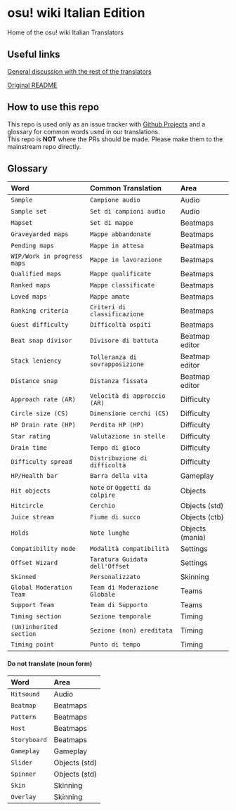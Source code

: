 # osu! wiki Italian Edition
Home of the osu! wiki Italian Translators

## Useful links
[General discussion with the rest of the translators](https://discord.gg/VbkwSZzqSy)

[Original README](https://github.com/ppy/osu-wiki#osu-wiki)

## How to use this repo
This repo is used only as an issue tracker with [Github Projects](https://github.com/orgs/osu-italy/projects/3) and a glossary for common words used in our translations.  
This repo is **NOT** where the PRs should be made. Please make them to the mainstream repo directly.

## Glossary
| Word | Common Translation | Area |
| :-- | :-- | :-- |
| `Sample` | `Campione audio` | Audio |
| `Sample set` | `Set di campioni audio` | Audio |
| `Mapset` | `Set di mappe` |  Beatmaps |
| `Graveyarded maps` | `Mappe abbandonate` |  Beatmaps |
| `Pending maps` | `Mappe in attesa` |  Beatmaps |
| `WIP/Work in progress maps` | `Mappe in lavorazione` |  Beatmaps |
| `Qualified maps` | `Mappe qualificate` |  Beatmaps |
| `Ranked maps` | `Mappe classificate` |  Beatmaps |
| `Loved maps` | `Mappe amate` |  Beatmaps |
| `Ranking criteria` | `Criteri di classificazione` |  Beatmaps |
| `Guest difficulty` | `Difficoltà ospiti` | Beatmaps |
| `Beat snap divisor` | `Divisore di battuta` | Beatmap editor |
| `Stack leniency` | `Tolleranza di sovrapposizione` | Beatmap editor |
| `Distance snap` | `Distanza fissata` | Beatmap editor |
| `Approach rate (AR)` | `Velocità di approccio (AR)` | Difficulty |
| `Circle size (CS)` | `Dimensione cerchi (CS)` |  Difficulty |
| `HP Drain rate (HP)` | `Perdita HP (HP)` |  Difficulty |
| `Star rating` | `Valutazione in stelle` | Difficulty |
| `Drain time` | `Tempo di gioco` |  Difficulty |
| `Difficulty spread` | `Distribuzione di difficoltà` | Difficulty |
| `HP/Health bar` | `Barra della vita` | Gameplay |
| `Hit objects` | `Note` or `Oggetti da colpire` | Objects |
| `Hitcircle` | `Cerchio` | Objects (std) |
| `Juice stream` | `Fiume di succo` | Objects (ctb) |
| `Holds` | `Note lunghe` | Objects (mania) |
| `Compatibility mode` | `Modalità compatibilità` | Settings |
| `Offset Wizard` | `Taratura Guidata dell'Offset` | Settings |
| `Skinned` | `Personalizzato` | Skinning |
| `Global Moderation Team` | `Team di Moderazione Globale` | Teams |
| `Support Team` | `Team di Supporto` | Teams |
| `Timing section` | `Sezione temporale` | Timing |
| `(Un)inherited section` | `Sezione (non) ereditata` | Timing |
| `Timing point` | `Punto di tempo` | Timing |

#### Do not translate (noun form)

| Word | Area |
| :-- | :-- |
| `Hitsound` | Audio |
| `Beatmap` | Beatmaps |
| `Pattern` | Beatmaps |
| `Host` | Beatmaps |
| `Storyboard` | Beatmaps |
| `Gameplay` | Gameplay |
| `Slider` | Objects (std) |
| `Spinner` | Objects (std) |
| `Skin` | Skinning |
| `Overlay` | Skinning |
